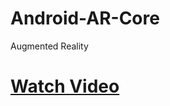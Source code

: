 # Android-AR-Core
Augmented Reality 

<h1><a href="https://www.instagram.com/p/Btk7iynhHzU/?utm_source=ig_share_sheet&igshid=21aog9tmu09p">Watch Video</a></h1>

